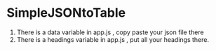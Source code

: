 # SimpleJSONtoTable
1. There is a data variable in app.js , copy paste your json file there
2. There is a headings variable in app.js , put all your headings there.
